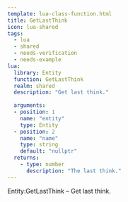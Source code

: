 ```yaml
---
template: lua-class-function.html
title: GetLastThink
icon: lua-shared
tags:
  - lua
  - shared
  - needs-verification
  - needs-example
lua:
  library: Entity
  function: GetLastThink
  realm: shared
  description: "Get last think."
  
  arguments:
  - position: 1
    name: "entity"
    type: Entity
  - position: 2
    name: "name"
    type: string
    default: "nullptr"
  returns:
    - type: number
      description: "The last think."
---
```


<div class="lua__search__keywords">
Entity:GetLastThink &#x2013; Get last think.
</div>
